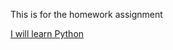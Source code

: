 This is for the homework assignment

[I will learn Python](https://www.youtube.com/watch?v=oHg5SJYRHA0)
